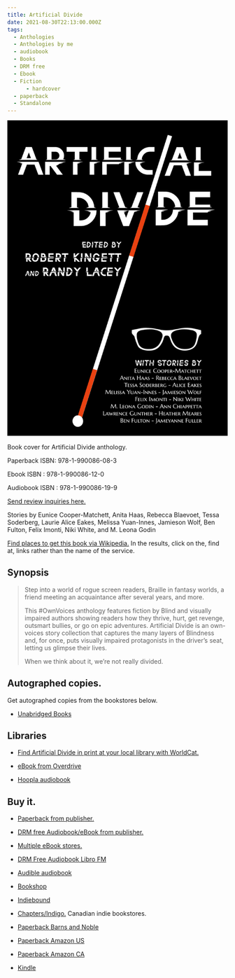 ```yaml
---
title: Artificial Divide
date: 2021-08-30T22:13:00.000Z
tags:
  - Anthologies
  - Anthologies by me
  - audiobook
  - Books
  - DRM free
  - Ebook
  - Fiction
      - hardcover
  - paperback
  - Standalone
---
```


[![Black background with white text at the top reads Artificial Divide. The white text has been cut through the middle going left to right. In the word, divide, the, I, is a white cane that starts at the bottom and goes all the way to the top.](/img/artificial-divide-cover.jpeg)](/img/artificial-divide-cover.jpeg)

Book cover for Artificial Divide anthology.

Paperback ISBN: 978-1-990086-08-3

Ebook ISBN : 978-1-990086-12-0

Audiobook ISBN : 978-1-990086-19-9

[Send review inquiries here.](https://pressesrenaissancepress.ca/who-weare/contact-us/)

Stories by Eunice Cooper-Matchett, Anita Haas, Rebecca Blaevoet, Tessa Soderberg, Laurie Alice Eakes, Melissa Yuan-Innes, Jamieson Wolf, Ben Fulton, Felix Imonti, Niki White, and M. Leona Godin

[Find places to get this book via Wikipedia.](https://en.wikipedia.org/wiki/Special:BookSources?isbn=9781990086083) In the results, click on the, find at, links rather than the name of the service.

## Synopsis

> Step into a world of rogue screen readers, Braille in fantasy worlds, a friend meeting an acquaintance after several years, and more.
>
> This #OwnVoices anthology features fiction by Blind and visually impaired authors showing readers how they thrive, hurt, get revenge, outsmart bullies, or go on epic adventures. Artificial Divide is an own-voices story collection that captures the many layers of Blindness and, for once, puts visually impaired protagonists in the driver’s seat, letting us glimpse their lives.
>
> When we think about it, we’re not really divided.

## Autographed copies.

Get autographed copies from the bookstores below.

- [Unabridged Books](https://www.unabridgedbookstore.com/book/9781990086083)

## Libraries

- [Find Artificial Divide in print at your local library with WorldCat.](https://www.worldcat.org/search?q=au=%22Kingett%2C%20Robert%22)

- [eBook from Overdrive](https://www.overdrive.com/media/6368912/artificial-divide)

- [Hoopla audiobook](https://www.hoopladigital.com/artist/11645750187)

## Buy it.

- [Paperback from publisher.](https://renaissance-107765.square.site/product/artificial-divide/203?cs=true&cst=custom)

- [DRM free Audiobook/eBook from publisher.](https://renaissance-107765.square.site/product/artificial-divide/204?cp=true&sa=false&sbp=false&q=false&category_id=3)

- [Multiple eBook stores.](https://books2read.com/u/b5v0pk)

- [DRM Free Audiobook Libro FM](https://libro.fm/audiobooks/9781990086199-artificial-divide)

- [Audible audiobook](https://www.audible.com/pd/Artificial-Divide-Audiobook/B09NZYFNXJ?qid=1640176328&sr=1-1&ref=a_search_c3_lProduct_1_1&pf_rd_p=83218cca-c308-412f-bfcf-90198b687a2f&pf_rd_r=X2EEXTN2MZNP6NA78AVA)

- [Bookshop](https://bookshop.org/a/77/9781990086083)

- [Indiebound](https://www.indiebound.org/buy-local/9781990086083)

- [Chapters/Indigo.](https://www.chapters.indigo.ca/en-ca/books/artificial-divide/9781990086083-item.html?ikwid=artificial+divide&ikwsec=Home&ikwidx=0#algoliaQueryId=c2d4f1cd71e75d56b22e6e15054cd834) Canadian indie bookstores.

- [Paperback Barns and Noble](https://www.barnesandnoble.com/w/artificial-divide-robert-kingett/1139582090?ean=9781990086083)

- [Paperback Amazon US](https://www.amazon.com/Artificial-Divide-Robert-Kingett/dp/199008608X/ref=tmm_pap_swatch_0?_encoding=UTF8&qid=1629763770&sr=8-1)

- [Paperback Amazon CA](https://www.amazon.ca/Artificial-Divide-Randy-Lacey/dp/199008608X/ref=sr_1_4?dchild=1&keywords=artificial+divide&qid=1629763945&sr=8-4)

- [Kindle](https://www.amazon.com/Artificial-Divide-Randy-Lacey-ebook/dp/B095X6CL95/ref=sr_1_1?dchild=1&keywords=B095X6CL95&qid=1622336109&sr=8-1)
